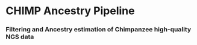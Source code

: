 # CHIMP Ancestry Pipeline
### Filtering and Ancestry estimation of Chimpanzee high-quality NGS data
